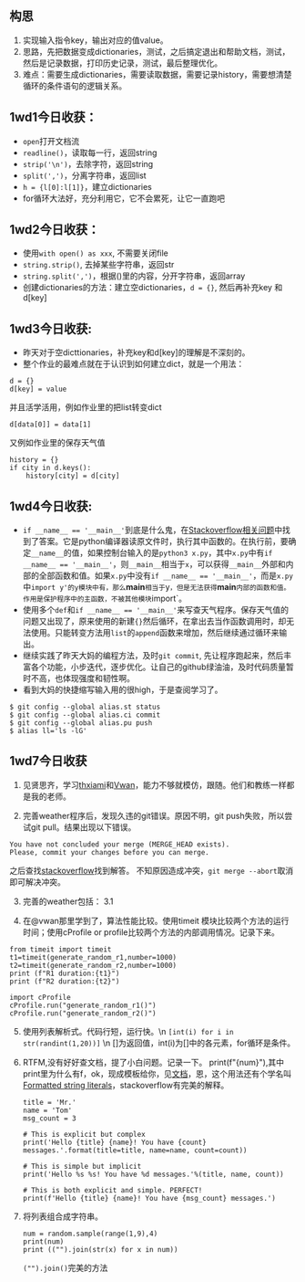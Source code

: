 ## 构思

1. 实现输入指令key，输出对应的值value。
2. 思路，先把数据变成dictionaries，测试，之后搞定退出和帮助文档，测试，然后是记录数据，打印历史记录，测试，最后整理优化。
3. 难点：需要生成dictionaries，需要读取数据，需要记录history，需要想清楚循环的条件语句的逻辑关系。

## 1wd1今日收获：

- `open`打开文档流
- `readline()`，读取每一行，返回string
- `strip('\n')`，去除字符，返回string
- `split(',')`，分离字符串，返回list
- `h = {l[0]:l[1]}`，建立dictionaries
- for循环大法好，充分利用它，它不会累死，让它一直跑吧

## 1wd2今日收获：

- 使用`with open() as xxx`, 不需要关闭file
- `string.strip()`, 去掉某些字符串，返回str
- `string.split(',')`，根据()里的内容，分开字符串，返回array
- 创建dictionaries的方法：建立空dictionaries，`d = {}`, 然后再补充key 和d[key]

## 1wd3今日收获:

- 昨天对于空dicttionaries，补充key和d[key]的理解是不深刻的。
- 整个作业的最难点就在于认识到如何建立dict，就是一个用法：
```
d = {}
d[key] = value
```
并且活学活用，例如作业里的把list转变dict
```
d[data[0]] = data[1]
```
又例如作业里的保存天气值
```
history = {}
if city in d.keys():
    history[city] = d[city]
```

## 1wd4今日收获:
- `if __name__ == '__main__'`到底是什么鬼，在[Stackoverflow相关问题](https://stackoverflow.com/questions/419163/what-does-if-name-main-do)中找到了答案。它是python编译器读原文件时，执行其中函数的。在执行前，要确定`__name__`的值，如果控制台输入的是`python3 x.py`，其中`x.py`中有`if __name__ == '__main__'`，则`__main__`相当于`x`，可以获得`__main__`外部和内部的全部函数和值。如果`x.py`中没有`if __name__ == '__main__'`，而是`x.py`中`import y'的y模块中有，那么`__main__`相当于`y`，但是无法获得`__main__`内部的函数和值。作用是保护程序中的主函数，不被其他模块`import`。
- 使用多个`def`和`if __name__ == '__main__'`来写查天气程序。保存天气值的问题又出现了，原来使用的新建`{}`然后循环，在拿出去当作函数调用时，却无法使用。只能转变方法用`list`的`append`函数来增加，然后继续通过循环来输出。
- 继续实践了昨天大妈的编程方法，及时`git commit`, 先让程序跑起来，然后丰富各个功能，小步迭代，逐步优化。让自己的github绿油油，及时代码质量暂时不高，也体现强度和韧性啊。
- 看到大妈的快捷缩写输入用的很high，于是查阅学习了。
```
$ git config --global alias.st status
$ git config --global alias.ci commit
$ git config --global alias.pu push
$ alias ll='ls -lG'
```

## 1wd7今日收获

1. 见贤思齐，学习[thxiami](https://github.com/thxiami/Py101-004)和[Vwan](https://github.com/Vwan/Py101-004)，能力不够就模仿，跟随。他们和教练一样都是我的老师。

2. 完善weather程序后，发现久违的git错误。原因不明，git push失败，所以尝试git pull。结果出现以下错误。
```
You have not concluded your merge (MERGE_HEAD exists).
Please, commit your changes before you can merge.
```
之后查找[stackoverflow](https://stackoverflow.com/questions/11646107/you-have-not-concluded-your-merge-merge-head-exists)找到解答。
不知原因造成冲突，`git merge --abort`取消即可解决冲突。

3. 完善的weather包括：
	3.1 

4. 在@vwan那里学到了，算法性能比较。使用timeit 模块比较两个方法的运行时间；使用cProfile or profile比较两个方法的内部调用情况。记录下来。
```
from timeit import timeit
t1=timeit(generate_random_r1,number=1000)
t2=timeit(generate_random_r2,number=1000)
print (f"R1 duration:{t1}")
print (f"R2 duration:{t2}")
```
```
import cProfile
cProfile.run("generate_random_r1()")
cProfile.run("generate_random_r2()")
```
5. 使用列表解析式。代码行短，运行快。\n
`[int(i) for i in str(randint(1,20))]` \n
[]为返回值，int(i)为[]中的各元素，for循环是条件。

6. RTFM,没有好好查文档，提了小白问题。记录一下。
	print(f"{num}"),其中print里为什么有f，ok，现成模板给你，见[文档](https://docs.python.org/3/reference/lexical_analysis.html#f-strings)，恩，这个用法还有个学名叫[Formatted string literals](https://stackoverflow.com/questions/39081766/what-are-formatted-string-literals-in-python-3-6)，stackoverflow有完美的解释。
	```
	title = 'Mr.'
	name = 'Tom'
	msg_count = 3

	# This is explicit but complex
	print('Hello {title} {name}! You have {count} messages.'.format(title=title, name=name, count=count))

	# This is simple but implicit
	print('Hello %s %s! You have %d messages.'%(title, name, count))

	# This is both explicit and simple. PERFECT!
	print(f'Hello {title} {name}! You have {msg_count} messages.')

	```
7. 将列表组合成字符串。
	```
	num = random.sample(range(1,9),4)
	print(num)
	print (("").join(str(x) for x in num))
	```
	`("").join()`完美的方法







